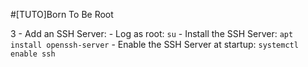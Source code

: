 #[TUTO]Born To Be Root

3 - Add an SSH Server:
    - Log as root:
    ```
    su
    ```
    - Install the SSH Server:
    ```
    apt install openssh-server
    ```
    - Enable the SSH Server at startup:
    ```
    systemctl enable ssh
    ```
